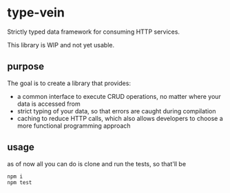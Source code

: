 # type-vein
Strictly typed data framework for consuming HTTP services.

This library is WIP and not yet usable.

## purpose
The goal is to create a library that provides:
- a common interface to execute CRUD operations, no matter where your data is accessed from
- strict typing of your data, so that errors are caught during compilation
- caching to reduce HTTP calls, which also allows developers to choose a more functional programming approach

## usage
as of now all you can do is clone and run the tests, so that'll be
```
npm i
npm test
```
